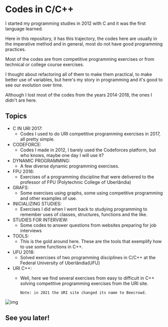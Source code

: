 # Codes in C/C++ 

I started my programming studies in 2012 with C and it was the first language learned.

Here in this repository, it has this trajectory, the codes here are usually in the imperative method and in general, most do not have good programming practices.

Most of the codes are from competitive programming exercises or from technical or college course exercises.

I thought about refactoring all of them to make them practical, to make better use of variables, but here's my story in programming and it's good to see our evolution over time.

Although I lost most of the codes from the years 2014-2018, the ones I didn't are here.

## Topics
* C IN URI 2017:
    * Codes I used to do URI competitive programming exercises in 2017, all pretty simple.
* CODEFORCE:
    * Codes I made in 2012, I barely used the Codeforces platform, but who knows, maybe one day I will use it?
* DYNAMIC PROGRAMMING:
    * A few diverse dynamic programming exercises.
* FPU 2016:
    * Exercises of a programming discipline that were delivered to the professor of FPU (Polytechnic College of Uberlândia)
* GRAFS:
    * Some exercises using graphs, some using competitive programming and other examples of use.
* INICIALIZING STUDIES:
    * Exercises I did when I went back to studying programming to remember uses of classes, structures, functions and the like.
* STUDIES FOR INTERVIEW:
    * Some codes to answer questions from websites preparing for job interviews
* TOOLS:
    * This is the gold around here. These are the tools that exemplify how to use some functions in C++.
* UFU 2018:
    * Solved exercises of two programming disciplines in C/C++ at the Federal University of Uberlândia(UFU)
* URI C++:
    * Well, here we find several exercises from easy to difficult in C++ solving competitive programming exercises from the URI site.
        
          Note: in 2021 the URI site changed its name to Beecrowd.
          

![img](https://user-images.githubusercontent.com/75193747/140667843-30f09da3-5634-4cd1-97d6-5088f949d2e3.jpg)


## See you later!
